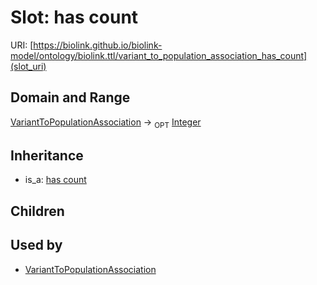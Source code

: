 # Slot: has count




URI: [https://biolink.github.io/biolink-model/ontology/biolink.ttl/variant_to_population_association_has_count](slot_uri)
## Domain and Range

[VariantToPopulationAssociation](VariantToPopulationAssociation.md) ->  <sub>OPT</sub> [Integer](Integer.md)
## Inheritance

 *  is_a: [has count](has_count.md)
## Children

## Used by

 * [VariantToPopulationAssociation](VariantToPopulationAssociation.md)
